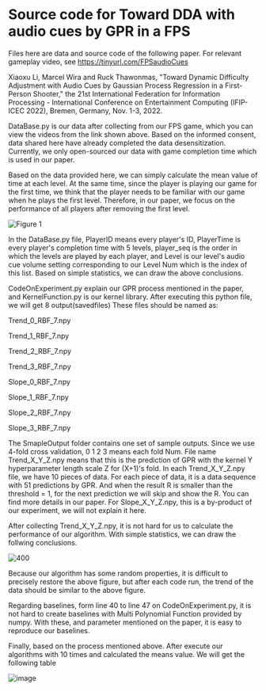 # Source code for Toward DDA with audio cues by GPR in a FPS

Files here are data and source code of the following paper. For relevant gameplay video, see https://tinyurl.com/FPSaudioCues


Xiaoxu Li, Marcel Wira and Ruck Thawonmas, "Toward Dynamic Difficulty Adjustment with Audio Cues by Gaussian Process Regression in a First-Person Shooter," the 21st International Federation for Information Processing - International Conference on Entertainment Computing (IFIP-ICEC 2022), Bremen, Germany, Nov. 1-3, 2022.

DataBase.py is our data after collecting from our FPS game, which you can view the videos from the link shown above.
Based on the informed consent, data shared here have already completed the data desensitization.
Currently, we only open-sourced our data with game completion time which is used in our paper.

Based on the data provided here, we can simply calculate the mean value of time at each level.
At the same time, since the player is playing our game for the first time, we think that the player needs to be familiar with our game when he plays the first level. Therefore, in our paper, we focus on the performance of all players after removing the first level.

![Figure 1](https://user-images.githubusercontent.com/30626090/183309034-8b153983-7731-49ff-9e46-456abec1ce52.png)

In the DataBase.py file, PlayerID means every player's ID, PlayerTime is every player's completion time with 5 levels, player_seq is the order in which the levels are played by each player, and Level is our level's audio cue volume setting corresponding to our Level Num which is the index of this list.
Based on simple statistics, we can draw the above conclusions.

CodeOnExperiment.py explain our GPR process mentioned in the paper, and KernelFunction.py is our kernel library.
After executing this python file, we will get 8 output(savedfiles)
These files should be named as:

Trend_0_RBF_7.npy

Trend_1_RBF_7.npy

Trend_2_RBF_7.npy

Trend_3_RBF_7.npy

Slope_0_RBF_7.npy

Slope_1_RBF_7.npy

Slope_2_RBF_7.npy

Slope_3_RBF_7.npy

The SmapleOutput folder contains one set of sample outputs.
Since we use 4-fold cross validation, 0 1 2 3 means each fold Num.
File name Trend_X_Y_Z.npy means that this is the prediction of GPR with the kernel Y hyperparameter length scale Z for (X+1)'s fold.
In each Trend_X_Y_Z.npy file, we have 10 pieces of data.
For each piece of data, it is a data sequence with 51 predictions by GPR. And when the result R is smaller than the threshold = 1, for the next prediction we will skip and show the R. You can find more details in our paper.
For Slope_X_Y_Z.npy, this is a by-product of our experiment, we will not explain it here.

After collecting Trend_X_Y_Z.npy, it is not hard for us to calculate the performance of our algorithm.
With simple statistics, we can draw the follwing conclusions.

![400](https://user-images.githubusercontent.com/30626090/183308103-55bcd49b-8ba0-4a13-9d6b-a9aa713e6488.png)

Because our algorithm has some random properties, it is difficult to precisely restore the above figure, but after each code run, the trend of the data should be similar to the above figure.

Regarding baselines, form line 40 to line 47 on CodeOnExperiment.py, it is not hard to create baselines with Multi Polynomial Function provided by numpy. With these, and parameter mentioned on the paper, it is easy to reproduce our baselines.

Finally, based on the process mentioned above. After execute our algorithms with 10 times and calculated the means value. We will get the following table

![image](https://user-images.githubusercontent.com/30626090/183308808-7b4f0b75-d60d-444c-baf1-eece59750452.png)
